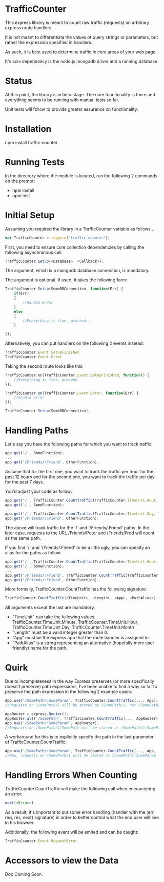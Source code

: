 TrafficCounter
==============

This express library is meant to count raw traffic (requests) on arbitrary express route handlers.

It is not meant to differentiate the values of query strings or parameters, but rather the expression specified in handlers.

As such, it is best used to determine traffic in core areas of your web page.

It's sole dependency is the node.js mongodb driver and a running database.

Status
======

At this point, the library is in beta stage. The core functionality is there and everything seems to be running with manual tests so far.

Unit tests will follow to provide greater assurance on functionality.

Installation
============

npm install traffic-counter

Running Tests
=============

In the directory where the module is located, run the following 2 commands on the prompt:

- npm install
- npm test

Initial Setup
=============

Assuming you required the library in a TrafficCounter variable as follows...

```javascript
var TrafficCounter = require('traffic-counter');
```

First, you need to ensure core collection dependencies by calling the following asynchronous call:

```javascript
TrafficCounter.Setup(<Database>, <Callback>);
```

The <Database> argument, which is a mongodb database connection, is mandatory.

The <Callback> argument is optional. If used, it takes the following form:

```javascript
TrafficCounter.Setup(SomeDBConnection, function(Err) {
    if(Err)
    {
        //Handle error
    }
    else
    {
        //Everything is fine, proceed...
    }

});
```

Alternatively, you can put handlers on the following 2 events instead:

```javascript
TrafficCounter.Event.SetupFinished
TrafficCounter.Event.Error
```

Taking the second route looks like this:

```javascript
TrafficCounter.on(TrafficCounter.Event.SetupFinished, function() {
    //Everything is fine, proceed
});

TrafficCounter.on(TrafficCounter.Event.Error, function(Err) {
    //Handle error
});

TrafficCounter.Setup(SomeDBConnection);
```

Handling Paths
==============

Let's say you have the following paths for which you want to track traffic:

```javascript
app.get('/', SomeFunction);
...
app.get('/Friends/:Friend', OtherFunction);
```

Assume that for the first one, you want to track the traffic per hour for the past 12 hours and for the second one, you want to track the traffic per day for the past 7 days.

You'd adjust your code as follow:

```javascript
app.get('/', TrafficCounter.CountTraffic(TrafficCounter.TimeUnit.Hour, 12, app);
app.get('/', SomeFunction);
...
app.get('/', TrafficCounter.CountTraffic(TrafficCounter.TimeUnit.Day, 7, app);
app.get('/Friends/:Friend', OtherFunction);
```

The above will track traffic for the '/' and '/Friends/:Friend' paths. In the later case, requests to the URL /Friends/Peter and /Friends/Fred will count as the same path.

If you find '/' and '/Friends/:Friend' to be a little ugly, you can specify an alias for the paths as follow:

```javascript
app.get('/', TrafficCounter.CountTraffic(TrafficCounter.TimeUnit.Hour, 12, app, 'MainPage'));
app.get('/', SomeFunction);
...
app.get('/Friends/:Friend', TrafficCounter.CountTraffic(TrafficCounter.TimeUnit.Day, 7, app, 'FriendLookup'));
app.get('/Friends/:Friend', OtherFunction);
```

More formally, TrafficCounter.CountTraffic has the following signature:

```javascript
TrafficCounter.CountTraffic(<TimeUnit>, <Length>, <App>, <PathAlias>);
```

All arguments except the last are mandatory.

- "TimeUnit" can take the following values: TrafficCounter.TimeUnit.Minute, TrafficCounter.TimeUnit.Hour, TrafficCounter.TimeUnit.Day, TrafficCounter.TimeUnit.Month
- "Length" must be a valid integer greater than 0.
- "App" must be the express app that the route handler is assigned to.
- "PathAlias" is a string representing an alternative (hopefully more user friendly) name for the path.

Quirk
=====

Due to incompleteness in the way Express preserves (or more specifically doesn't preserve) path expressions, I've been unable to find a way so far to preserve the path expression in the following 2 example cases:

```javascript
App.use('/SomePath/:SomeParam', TrafficCounter.CountTraffic(..., App));
//Requests on /SomePath/1 will be stored as /SomePath/1, not /SomePath/:SomeParam
```

```javascript
AppRouter = express.Router();
AppRouter.all('/SomePath', TrafficCounter.CountTraffic(..., AppRouter));
App.use('/SomePath/:SomeParam', AppRouter);
//Requests on /SomePath/1/SomePath will be stored as /SomePath/1/SomePath, not /SomePath/:SomeParam/SomePath
```

A workaround for this is to explicitly specify the path in the last parameter of TrafficCounter.CountTraffic:

```javascript
App.use('/SomePath/:SomeParam', TrafficCounter.CountTraffic(..., App, '/SomePath/:SomeParam'));
//Now, requests on /SomePath/1 will be stored as /SomePath/:SomeParam
```

Handling Errors When Counting
=============================

TrafficCounter.CountTraffic will make the following call when encountering an error:

```javascript
next(<Error>)
```

As a result, it's important to put some error handling (handler with the (err, req, res, next) signature) in order to better control what the end user will see in his browser.

Additionally, the following event will be emited and can be caught:

```javascript
TrafficCounter.Event.RequestError
```

Accessors to view the Data
==========================

Doc Coming Soon. 
